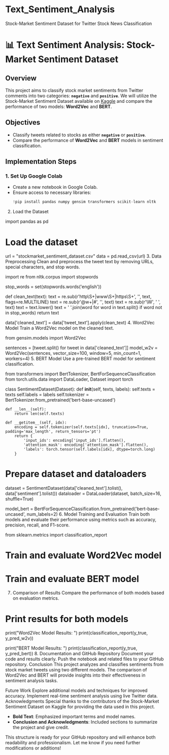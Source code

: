 # Text_Sentiment_Analysis
Stock-Market Sentiment Dataset for Twitter Stock News Classification

# 📊 Text Sentiment Analysis: Stock-Market Sentiment Dataset

## Overview
This project aims to classify stock market sentiments from Twitter comments into two categories: **`negative`** and **`positive`**. We will utilize the Stock-Market Sentiment Dataset available on [Kaggle](http://www.kaggle.com/datasets/yash612/stockmarket-sentiment-dataset) and compare the performance of two models: **Word2Vec** and **BERT**.

## Objectives
- Classify tweets related to stocks as either **`negative`** or **`positive`**.
- Compare the performance of **Word2Vec** and **BERT** models in sentiment classification.

## Implementation Steps

### 1. Set Up Google Colab
- Create a new notebook in Google Colab.
- Ensure access to necessary libraries:
  ```python
  !pip install pandas numpy gensim transformers scikit-learn nltk
2. Load the Dataset

import pandas as pd

# Load the dataset
url = "stockmarket_sentiment_dataset.csv"
data = pd.read_csv(url)
3. Data Preprocessing
Clean and preprocess the tweet text by removing URLs, special characters, and stop words.

import re
from nltk.corpus import stopwords

stop_words = set(stopwords.words('english'))

def clean_text(text):
    text = re.sub(r'http\S+|www\S+|https\S+', '', text, flags=re.MULTILINE)
    text = re.sub(r'\@w+|#', '', text)
    text = re.sub(r'\W', ' ', text)
    text = text.lower()
    text = ' '.join(word for word in text.split() if word not in stop_words)
    return text

data['cleaned_text'] = data['tweet_text'].apply(clean_text)
4. Word2Vec Model
Train a Word2Vec model on the cleaned text.

from gensim.models import Word2Vec

sentences = [tweet.split() for tweet in data['cleaned_text']]
model_w2v = Word2Vec(sentences, vector_size=100, window=5, min_count=1, workers=4)
5. BERT Model
Use a pre-trained BERT model for sentiment classification.

from transformers import BertTokenizer, BertForSequenceClassification
from torch.utils.data import DataLoader, Dataset
import torch

class SentimentDataset(Dataset):
    def __init__(self, texts, labels):
        self.texts = texts
        self.labels = labels
        self.tokenizer = BertTokenizer.from_pretrained('bert-base-uncased')

    def __len__(self):
        return len(self.texts)

    def __getitem__(self, idx):
        encoding = self.tokenizer(self.texts[idx], truncation=True, padding='max_length', return_tensors='pt')
        return {
            'input_ids': encoding['input_ids'].flatten(),
            'attention_mask': encoding['attention_mask'].flatten(),
            'labels': torch.tensor(self.labels[idx], dtype=torch.long)
        }

# Prepare dataset and dataloaders
dataset = SentimentDataset(data['cleaned_text'].tolist(), data['sentiment'].tolist())
dataloader = DataLoader(dataset, batch_size=16, shuffle=True)

model_bert = BertForSequenceClassification.from_pretrained('bert-base-uncased', num_labels=2)
6. Model Training and Evaluation
Train both models and evaluate their performance using metrics such as accuracy, precision, recall, and F1-score.

from sklearn.metrics import classification_report

# Train and evaluate Word2Vec model
# Train and evaluate BERT model
7. Comparison of Results
Compare the performance of both models based on evaluation metrics.

# Print results for both models
print("Word2Vec Model Results: ")
print(classification_report(y_true, y_pred_w2v))

print("BERT Model Results: ")
print(classification_report(y_true, y_pred_bert))
8. Documentation and GitHub Repository
Document your code and results clearly.
Push the notebook and related files to your GitHub repository.
Conclusion
This project analyzes and classifies sentiments from stock market tweets using two different models. The comparison of Word2Vec and BERT will provide insights into their effectiveness in sentiment analysis tasks.

Future Work
Explore additional models and techniques for improved accuracy.
Implement real-time sentiment analysis using live Twitter data.
Acknowledgments
Special thanks to the contributors of the Stock-Market Sentiment Dataset on Kaggle for providing the data used in this project.


- **Bold Text**: Emphasized important terms and model names.
- **Conclusion and Acknowledgments**: Included sections to summarize the project and give credit.

This structure is ready for your GitHub repository and will enhance both readability and professionalism. Let me know if you need further modifications or additions!
